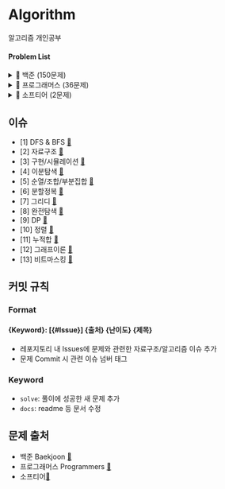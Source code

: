 # Algorithm

알고리즘 개인공부

#### Problem List

<details>
  <summary>📁 백준 (150문제)</summary>
  </br>
  
<div markdown="1">

| 번호                                            | 문제                    | 분류                           | 난이도   |                  느낀점                   |                    코드                     | 한번 더 풀어보기 |
| ----------------------------------------------- | ----------------------- | ------------------------------ | :--------: | :---------------------------------------: | :-----------------------------------------: | :--------------: |
| [b2583](https://www.acmicpc.net/problem/2583)   | 영역 구하기             | BFS, DFS                       | <img height="20px" width="20px" align="center" src="https://static.solved.ac/tier_small/10.svg"/> |      [📘](백준/b2583_영역구하기.md)       |      [💻](백준/b2583_영역구하기.java)       |        ❌        |
| [b1697](https://www.acmicpc.net/problem/1697)   | 숨바꼭질                | BFS, DFS                       | <img height="20px" width="20px" align="center" src="https://static.solved.ac/tier_small/10.svg"/> |       [📘](백준/b1697_숨바꼭질.md)        |       [💻](백준/b1697_숨바꼭질.java)        |        ❌        |
| [b2178](https://www.acmicpc.net/problem/2178)   | 미로탐색                | BFS, DFS                       | <img height="20px" width="20px" align="center" src="https://static.solved.ac/tier_small/10.svg"/> |       [📘](백준/b2178_미로탐색.md)        |       [💻](백준/b2178_미로탐색.java)        |        ❌        |
| [b2493](https://www.acmicpc.net/problem/2493)   | 탑                      | 자료구조/스택                  | <img height="20px" width="20px" align="center" src="https://static.solved.ac/tier_small/11.svg"/> |          [📘](백준/b2493_탑.md)           |          [💻](백준/b2493_탑.java)           |        🔺        |
| [b20006](https://www.acmicpc.net/problem/20006) | 랭킹전 대기열           | 구현                           | <img height="20px" width="20px" align="center" src="https://static.solved.ac/tier_small/9.svg"/> |     [📘](백준/b20006_랭킹전대기열.md)     |     [💻](백준/b20006_랭킹전대기열.java)     |       ⭕️        |
| [b20125](https://www.acmicpc.net/problem/20125) | 쿠키의 신체측정         | 구현                           | <img height="20px" width="20px" align="center" src="https://static.solved.ac/tier_small/7.svg"/> |    [📘](백준/b20125_쿠키의신체측정.md)    |    [💻](백준/b20125_쿠키의신체측정.java)    |        ❌        |
| [b2468](https://www.acmicpc.net/problem/2468)   | 안전영역                | BFS, DFS                       | <img height="20px" width="20px" align="center" src="https://static.solved.ac/tier_small/10.svg"/>  |       [📘](백준/b2468_안전영역.md)        |       [💻](백준/b2468_안전영역.java)        |        ❌        |
| [b19637](https://www.acmicpc.net/problem/19637) | IF문 좀 대신 써줘       | 이분탐색                       | <img height="20px" width="20px" align="center" src="https://static.solved.ac/tier_small/8.svg"/> |    [📘](백준/b19637_IF문좀대신써줘.md)    |    [💻](백준/b19637_IF문좀대신써줘.java)    |        🔺        |
| [b1590](https://www.acmicpc.net/problem/1590)   | 캠프가는영식            | 이분탐색                       |  <img height="20px" width="20px" align="center" src="https://static.solved.ac/tier_small/7.svg"/> |     [📘](백준/b1590_캠프가는영식.md)      |     [💻](백준/b1590_캠프가는영식.java)      |        🔺        |
| [b7569](https://www.acmicpc.net/problem/7569)   | 토마토                  | BFS, DFS                       |  <img height="20px" width="20px" align="center" src="https://static.solved.ac/tier_small/12.svg"/>  |        [📘](백준/b7569_토마토.md)         |        [💻](백준/b7569_토마토.java)         |        ❌        |
| [b7795](https://www.acmicpc.net/problem/7795)   | 먹을 것인가 먹힐 것인가 | 이분탐색                       |  <img height="20px" width="20px" align="center" src="https://static.solved.ac/tier_small/6.svg"/> | [📘](백준/b7795_먹을것인가먹힐것인가.md)  | [💻](백준/b7795_먹을것인가먹힐것인가.java)  |        ❌        |
| [b15686](https://www.acmicpc.net/problem/15686) | 치킨배달                | BFS, DFS/구현/순조부           |  <img height="20px" width="20px" align="center" src="https://static.solved.ac/tier_small/11.svg"/>    |       [📘](백준/b15686_치킨배달.md)       |       [💻](백준/b15686_치킨배달.java)       |       ⭕️        |
| [b3055](https://www.acmicpc.net/problem/3055)   | 탈출                    | BFS, DFS                       |  <img height="20px" width="20px" align="center" src="https://static.solved.ac/tier_small/12.svg"/>    |         [📘](백준/b3055_탈출.md)          |         [💻](백준/b3055_탈출.java)          |        ❌        |
| [b11724](https://www.acmicpc.net/problem/11724) | 연결 요소의 개수        | 그래프이론/BFS, DFS            |  <img height="20px" width="20px" align="center" src="https://static.solved.ac/tier_small/9.svg"/>  |    [📘](백준/b11724_연결요소의개수.md)    |    [💻](백준/b11724_연결요소의개수.java)    |        🔺        |
| [b1707](https://www.acmicpc.net/problem/1707)   | 이분 그래프             | 그래프이론/BFS, DFS            |  <img height="20px" width="20px" align="center" src="https://static.solved.ac/tier_small/12.svg"/>    |      [📘](백준/b1707_이분그래프.md)       |      [💻](백준/b1707_이분그래프.java)       |       ⭕️        |
| [b10451](https://www.acmicpc.net/problem/10451) | 순열 사이클             | 그래프이론/BFS, DFS            |  <img height="20px" width="20px" align="center" src="https://static.solved.ac/tier_small/8.svg"/>  |      [📘](백준/b10451_순열사이클.md)      |      [💻](백준/b10451_순열사이클.java)      |        ❌        |
| [b2331](https://www.acmicpc.net/problem/2331)   | 반복수열                | 수학/구현                      |  <img height="20px" width="20px" align="center" src="https://static.solved.ac/tier_small/7.svg"/>  |       [📘](백준/b2331_반복수열.md)        |       [💻](백준/b2331_반복수열.java)        |        ❌        |
| [b9466](https://www.acmicpc.net/problem/9466)   | 텀 프로젝트             | 그래프이론/BFS, DFS            |  <img height="20px" width="20px" align="center" src="https://static.solved.ac/tier_small/13.svg"/>   |      [📘](백준/b9466_텀프로젝트.md)       |      [💻](백준/b9466_텀프로젝트.java)       |       ⭕️        |
| [b2667](https://www.acmicpc.net/problem/2667)   | 단지번호                | BFS, DFS                       |  <img height="20px" width="20px" align="center" src="https://static.solved.ac/tier_small/10.svg"/>  |       [📘](백준/b2667_단지번호.md)        |       [💻](백준/b2667_단지번호.java)        |        ❌        |
| [b2146](https://www.acmicpc.net/problem/2146)   | 다리만들기              | BFS, DFS                       |  <img height="20px" width="20px" align="center" src="https://static.solved.ac/tier_small/13.svg"/>   |      [📘](백준/b2146_다리만들기.md)       |      [💻](백준/b2146_다리만들기.java)       |        ❌        |
| [b1991](https://www.acmicpc.net/problem/1991)   | 트리순회                | 자료구조/트리                  |  <img height="20px" width="20px" align="center" src="https://static.solved.ac/tier_small/10.svg"/>  |       [📘](백준/b1991_트리순회.md)        |       [💻](백준/b1991_트리순회.java)        |       ⭕️        |
| [b11725](https://www.acmicpc.net/problem/11725) | 트리의 부모 찾기        | 그래프이론/BFS, DFS/트리       |  <img height="20px" width="20px" align="center" src="https://static.solved.ac/tier_small/9.svg"/>  |    [📘](백준/b11725_트리의부모찾기.md)    |    [💻](백준/b11725_트리의부모찾기.java)    |        ❌        |
| [b1967](https://www.acmicpc.net/problem/1967)   | 트리의 지름             | BFS, DFS/트리                  |  <img height="20px" width="20px" align="center" src="https://static.solved.ac/tier_small/12.svg"/>    |      [📘](백준/b1967_트리의지름.md)       |      [💻](백준/b1967_트리의지름.java)       |        ❌        |
| [b1167](https://www.acmicpc.net/problem/1167)   | 트리의 지름             | BFS, DFS/트리                  |  <img height="20px" width="20px" align="center" src="https://static.solved.ac/tier_small/14.svg"/>    |      [📘](백준/b1167_트리의지름.md)       |      [💻](백준/b1167_트리의지름.java)       |        ❌        |
| [b1654](https://www.acmicpc.net/problem/1654)   | 랜선자르기              | 이분탐색                       |  <img height="20px" width="20px" align="center" src="https://static.solved.ac/tier_small/9.svg"/>  |      [📘](백준/b1654_랜선자르기.md)       |      [💻](백준/b1654_랜선자르기.java)       |        ❌        |
| [b2805](https://www.acmicpc.net/problem/2805)   | 나무자르기              | 이분탐색                       |  <img height="20px" width="20px" align="center" src="https://static.solved.ac/tier_small/9.svg"/>  |      [📘](백준/b2805_나무자르기.md)       |      [💻](백준/b1654_나무자르기.java)       |        ❌        |
| [b10816](https://www.acmicpc.net/problem/10816) | 숫자카드2               | 이분탐색                       |  <img height="20px" width="20px" align="center" src="https://static.solved.ac/tier_small/7.svg"/>  |      [📘](백준/b10816_숫자카드2.md)       |      [💻](백준/b10816_숫자카드2.java)       |        ❌        |
| [b2110](https://www.acmicpc.net/problem/2110)   | 공유기설치              | 이분탐색                       |  <img height="20px" width="20px" align="center" src="https://static.solved.ac/tier_small/12.svg"/>   |        [📘](백준/b2110_공유기.md)         |        [💻](백준/b2110_공유기.java)         |        ❌        |
| [b10815](https://www.acmicpc.net/problem/10815) | 숫자카드                | 이분탐색                       |  <img height="20px" width="20px" align="center" src="https://static.solved.ac/tier_small/6.svg"/>  |       [📘](백준/b10815_숫자카드.md)       |       [💻](백준/b10815_숫자카드.java)       |        ❌        |
| [b11728](https://www.acmicpc.net/problem/11728) | 배열합치기              | 분할정복                       |  <img height="20px" width="20px" align="center" src="https://static.solved.ac/tier_small/6.svg"/>  |      [📘](백준/b11728_배열합치기.md)      |      [💻](백준/b11728_배열합치기.java)      |        ❌        |
| [b1780](https://www.acmicpc.net/problem/1780)   | 종이의개수              | 분할정복                       |  <img height="20px" width="20px" align="center" src="https://static.solved.ac/tier_small/9.svg"/>  |      [📘](백준/b1780_종이의개수.md)       |      [💻](백준/b1780_종이의개수.java)       |       ⭕️        |
| [b1992](https://www.acmicpc.net/problem/1992)   | 쿼드트리                | 분할정복                       |  <img height="20px" width="20px" align="center" src="https://static.solved.ac/tier_small/10.svg"/>  |       [📘](백준/b1992_쿼드트리.md)        |       [💻](백준/b1992_쿼드트리.java)        |        ❌        |
| [b2447](https://www.acmicpc.net/problem/2447)   | 별찍기10                | 분할정복                       |  <img height="20px" width="20px" align="center" src="https://static.solved.ac/tier_small/11.svg"/>    |       [📘](백준/b2447_별찍기10.md)        |       [💻](백준/b2447_별찍기10.java)        |        ❌        |
| [b11047](https://www.acmicpc.net/problem/11047) | 동전0                   | 그리디                         |  <img height="20px" width="20px" align="center" src="https://static.solved.ac/tier_small/7.svg"/>  |        [📘](백준/b11047_동전0.md)         |        [💻](백준/b11047_동전0.java)         |        ❌        |
| [b10610](https://www.acmicpc.net/problem/10610) | 30                      | 그리디                         |  <img height="20px" width="20px" align="center" src="https://static.solved.ac/tier_small/7.svg"/>  |          [📘](백준/b10610_30.md)          |          [💻](백준/b10610_30.java)          |        ❌        |
| [b1783](https://www.acmicpc.net/problem/1783)   | 병든 나이트             | 그리디                         |  <img height="20px" width="20px" align="center" src="https://static.solved.ac/tier_small/8.svg"/>  |      [📘](백준/b1783_병든나이트.md)       |      [💻](백준/b1783_병든나이트.java)       |        ❌        |
| [b1931](https://www.acmicpc.net/problem/1931)   | 회의실 배정             | 그리디                         |  <img height="20px" width="20px" align="center" src="https://static.solved.ac/tier_small/10.svg"/>  |      [📘](백준/b1931_회의실배정.md)       |      [💻](백준/b1931_회의실배정.java)       |        ❌        |
| [b1744](https://www.acmicpc.net/problem/1744)   | 수묶기                  | 그리디                         |  <img height="20px" width="20px" align="center" src="https://static.solved.ac/tier_small/12.svg"/>   |        [📘](백준/b1744_수묶기.md)         |        [💻](백준/b1744_수묶기.java)         |        ❌        |
| [b1476](https://www.acmicpc.net/problem/1476)   | 날짜계산                | 완전탐색                       |  <img height="20px" width="20px" align="center" src="https://static.solved.ac/tier_small/6.svg"/>  |       [📘](백준/b1476_날짜계산.md)        |       [💻](백준/b1476_날짜계산.java)        |        ❌        |
| [b1107](https://www.acmicpc.net/problem/1107)   | 리모컨                  | 완전탐색                       |  <img height="20px" width="20px" align="center" src="https://static.solved.ac/tier_small/11.svg"/>   |        [📘](백준/b1107_리모컨.md)         |        [💻](백준/b1107_리모컨.java)         |       ⭕️        |
| [b9095](https://www.acmicpc.net/problem/9095)   | 1,2,3 더하기            | 완전탐색/DP                    |  <img height="20px" width="20px" align="center" src="https://static.solved.ac/tier_small/8.svg"/>  |       [📘](백준/b9095_123더하기.md)       |       [💻](백준/b9095_123더하기.java)       |        🔺        |
| [b10819](https://www.acmicpc.net/problem/10819) | 차이를 최대로           | 완전탐색                       |  <img height="20px" width="20px" align="center" src="https://static.solved.ac/tier_small/9.svg"/>  |     [📘](백준/b10819_차이를최대로.md)     |     [💻](백준/b10819_차이를최대로.java)     |        ❌        |
| [b10971](https://www.acmicpc.net/problem/10971) | 외판원순회2             | 완전탐색                       |  <img height="20px" width="20px" align="center" src="https://static.solved.ac/tier_small/9.svg"/>  |     [📘](백준/b10971_외판원순회2.md)      |     [💻](백준/b10971_외판원순회2.java)      |        ❌        |
| [b1963](https://www.acmicpc.net/problem/1963)   | 소수경로                | 완전탐색                       |  <img height="20px" width="20px" align="center" src="https://static.solved.ac/tier_small/12.svg"/>   |       [📘](백준/b1963_소수경로.md)        |       [💻](백준/b1963_소수경로.java)        |       ⭕️        |
| [b9019](https://www.acmicpc.net/problem/9019)   | DSLR                    | 완전탐색                       |  <img height="20px" width="20px" align="center" src="https://static.solved.ac/tier_small/12.svg"/>    |         [📘](백준/b9019_DSLR.md)          |         [💻](백준/b9019_DSLR.java)          |        ❌        |
| [b2251](https://www.acmicpc.net/problem/2251)   | 물통                    | 완전탐색                       |  <img height="20px" width="20px" align="center" src="https://static.solved.ac/tier_small/11.svg"/>    |         [📘](백준/b2251_물통.md)          |         [💻](백준/b2251_물통.java)          |        ❌        |
| [b2186](https://www.acmicpc.net/problem/2186)   | 문자판                  | 완전탐색/DP                    |  <img height="20px" width="20px" align="center" src="https://static.solved.ac/tier_small/12.svg"/>    |        [📘](백준/b2186_문자판.md)         |           [💻](백준/b2186_.java)            |       ⭕️        |
| [b5014](https://www.acmicpc.net/problem/5014)   | 스타트링크              | 완전탐색                       |  <img height="20px" width="20px" align="center" src="https://static.solved.ac/tier_small/10.svg"/>  |      [📘](백준/b5014_스타트링크.md)       |      [💻](백준/b5014_스타트링크.java)       |        ❌        |
| [b16509](https://www.acmicpc.net/problem/16509) | 장군                    | 구현/BFS, DFS                  |  <img height="20px" width="20px" align="center" src="https://static.solved.ac/tier_small/11.svg"/>    |         [📘](백준/b16509_장군.md)         |         [💻](백준/b16509_장군.java)         |        ❌        |
| [b2174](https://www.acmicpc.net/problem/2174)   | 로봇 시뮬레이션         | 구현                           |  <img height="20px" width="20px" align="center" src="https://static.solved.ac/tier_small/11.svg"/>    |    [📘](백준/b2174_로봇시뮬레이션.md)     |    [💻](백준/b2174_로봇시뮬레이션.java)     |        ❌        |
| [b22251](https://www.acmicpc.net/problem/22251) | 빌런 호석               | 구현/완전탐색                  |  <img height="20px" width="20px" align="center" src="https://static.solved.ac/tier_small/11.svg"/>    |       [📘](백준/b22251_빌런호석.md)       |       [💻](백준/b22251_빌런호석.java)       |       ⭕️        |
| [b2668](https://www.acmicpc.net/problem/2668)   | 숫자고르기              | BFS, DFS                       |  <img height="20px" width="20px" align="center" src="https://static.solved.ac/tier_small/11.svg"/>    |      [📘](백준/b2668_숫자고르기.md)       |      [💻](백준/b2668_숫자고르기.java)       |       ⭕️        |
| [b1912](https://www.acmicpc.net/problem/1912)   | 연속합                  | DP                             |  <img height="20px" width="20px" align="center" src="https://static.solved.ac/tier_small/9.svg"/>  |        [📘](백준/b1912_연속합.md)         |        [💻](백준/b1912_연속합.java)         |        ❌        |
| [b16953](https://www.acmicpc.net/problem/16953) | A to B                  | BFS, DFS                       |  <img height="20px" width="20px" align="center" src="https://static.solved.ac/tier_small/9.svg"/>  |         [📘](백준/b16953_AtoB.md)         |         [💻](백준/b16953_AtoB.java)         |        ❌        |
| [b17136](https://www.acmicpc.net/problem/17136) | 색종이 붙이기           | 완전탐색                       |  <img height="20px" width="20px" align="center" src="https://static.solved.ac/tier_small/14.svg"/>    |     [📘](백준/b17136_색종이붙이기.md)     |     [💻](백준/b17136_색종이붙이기.java)     |       ⭕️        |
| [b16434](https://www.acmicpc.net/problem/16434) | 드래곤 앤 던전          | 구현                           |  <img height="20px" width="20px" align="center" src="https://static.solved.ac/tier_small/11.svg"/>    |     [📘](백준/b16434_드래곤앤던전.md)     |     [💻](백준/b16434_드래곤앤던전.java)     |       ⭕️        |
| [b9012](https://www.acmicpc.net/problem/9012)   | 괄호                    | 자료구조/스택                  |  <img height="20px" width="20px" align="center" src="https://static.solved.ac/tier_small/7.svg"/>  |         [📘](백준/b9012_괄호.md)          |         [💻](백준/b9012_괄호.java)          |        ❌        |
| [b2559](https://www.acmicpc.net/problem/2559)   | 수열                    | 구현                           |  <img height="20px" width="20px" align="center" src="https://static.solved.ac/tier_small/8.svg"/>  |         [📘](백준/b2559_수열.md)          |         [💻](백준/b2559_수열.java)          |        ❌        |
| [b12851](https://www.acmicpc.net/problem/12851) | 숨바꼭질2               | BFS, DFS                       |  <img height="20px" width="20px" align="center" src="https://static.solved.ac/tier_small/12.svg"/>    |      [📘](백준/b12851_숨바꼭질2.md)       |      [💻](백준/b12851_숨바꼭질2.java)       |        🔺        |
| [b2240](https://www.acmicpc.net/problem/2240)   | 자두나무                | DP                             |  <img height="20px" width="20px" align="center" src="https://static.solved.ac/tier_small/11.svg"/>   |       [📘](백준/b2240_자두나무.md)        |       [💻](백준/b2240_자두나무.java)        |       ⭕️        |
| [b17822](https://www.acmicpc.net/problem/17822) | 원판돌리기              | 구현/시뮬레이션                |  <img height="20px" width="20px" align="center" src="https://static.solved.ac/tier_small/14.svg"/>    |      [📘](백준/b17822_원판돌리기.md)      |      [💻](백준/b17822_원판돌리기.java)      |        ❌        |
| [b1182](https://www.acmicpc.net/problem/1182)   | 부분수열의 합           | 완전탐색/순조부                |  <img height="20px" width="20px" align="center" src="https://static.solved.ac/tier_small/9.svg"/>  |     [📘](백준/b1182_부분수열의합.md)      |     [💻](백준/b1182_부분수열의합.java)      |        ❌        |
| [b17144](https://www.acmicpc.net/problem/17144) | 미세먼지 안녕!          | 구현/시뮬레이션                |  <img height="20px" width="20px" align="center" src="https://static.solved.ac/tier_small/12.svg"/>    |     [📘](백준/b17144_미세먼지안녕.md)     |     [💻](백준/b17144_미세먼지안녕.java)     |        ❌        |
| [b2910](https://www.acmicpc.net/problem/2910)   | 빈도 정렬               | 자료구조/해시                  |  <img height="20px" width="20px" align="center" src="https://static.solved.ac/tier_small/8.svg"/>  |       [📘](백준/b2910_빈도정렬.md)        |       [💻](백준/b2910_빈도정렬.java)        |       ⭕️        |
| [b15989](https://www.acmicpc.net/problem/15989) | 1,2,3 더하기 4          | DP                             |  <img height="20px" width="20px" align="center" src="https://static.solved.ac/tier_small/9.svg"/>  |      [📘](백준/b15989_123더하기4.md)      |      [💻](백준/b15989_123더하기4.java)      |        🔺        |
| [b5972](https://www.acmicpc.net/problem/5972)   | 택배 배송               | 다익스트라/그래프이론          |  <img height="20px" width="20px" align="center" src="https://static.solved.ac/tier_small/11.svg"/>    |       [📘](백준/b5972_택배배송.md)        |       [💻](백준/b5972_택배배송.java)        |       ⭕️        |
| [b1863](https://www.acmicpc.net/problem/1863)   | 스카이라인 쉬운거       | 자료구조/스택                  |  <img height="20px" width="20px" align="center" src="https://static.solved.ac/tier_small/11.svg"/>    |   [📘](백준/b1863_스카이라인쉬운거.md)    |   [💻](백준/b1863_스카이라인쉬운거.java)    |       ⭕️        |
| [b20920](https://www.acmicpc.net/problem/20920) | 영단어 암기는 괴로워    | 자료구조/해시                  |  <img height="20px" width="20px" align="center" src="https://static.solved.ac/tier_small/8.svg"/>  |  [📘](백준/b20920_영단어암기는괴로워.md)  |  [💻](백준/b20920_영단어암기는괴로워.java)  |        ❌        |
| [b2141](https://www.acmicpc.net/problem/2141)   | 우체국                  | 그리디/정렬                    |  <img height="20px" width="20px" align="center" src="https://static.solved.ac/tier_small/12.svg"/>    |        [📘](백준/b2141_우체국.md)         |        [💻](백준/b2141_우체국.java)         |       ⭕️        |
| [b1018](https://www.acmicpc.net/problem/1018)   | 체스판 다시 칠하기      | 완전탐색                       |  <img height="20px" width="20px" align="center" src="https://static.solved.ac/tier_small/7.svg"/>  |   [📘](백준/b1018_체스판다시칠하기.md)    |   [💻](백준/b1018_체스판다시칠하기.java)    |        ❌        |
| [b1940](https://www.acmicpc.net/problem/1940)   | 주몽                    | 완전탐색                       |  <img height="20px" width="20px" align="center" src="https://static.solved.ac/tier_small/7.svg"/>  |         [📘](백준/b1940_주몽.md)          |         [💻](백준/b1940_주몽.java)          |        ❌        |
| [b1976](https://www.acmicpc.net/problem/1976)   | 여행가자                | 그래프이론                     |  <img height="20px" width="20px" align="center" src="https://static.solved.ac/tier_small/12.svg"/>    |       [📘](백준/b1976_여행가자.md)        |       [💻](백준/b1976_여행가자.java)        |       ⭕️        |
| [b4949](https://www.acmicpc.net/problem/4949)   | 균형잡힌 세상           | 자료구조/스택                  |  <img height="20px" width="20px" align="center" src="https://static.solved.ac/tier_small/7.svg"/> |     [📘](백준/b4949_균형잡힌세상.md)      |     [💻](백준/b4949_균형잡힌세상.java)      |        ❌        |
| [b6593](https://www.acmicpc.net/problem/6593)   | 상범 빌딩               | BFS, DFS                       |  <img height="20px" width="20px" align="center" src="https://static.solved.ac/tier_small/11.svg"/>    |       [📘](백준/b6593_상범빌딩.md)        |       [💻](백준/b6593_상범빌딩.java)        |        ❌        |
| [b2343](https://www.acmicpc.net/problem/2343)   | 기타 레슨               | 이분탐색                       |  <img height="20px" width="20px" align="center" src="https://static.solved.ac/tier_small/10.svg"/>  |       [📘](백준/b2343_기타레슨.md)        |       [💻](백준/b2343_기타레슨.java)        |        🔺        |
| [b1911](https://www.acmicpc.net/problem/1911)   | 흙길 보수하기           | 정렬                           |  <img height="20px" width="20px" align="center" src="https://static.solved.ac/tier_small/10.svg"/>  |     [📘](백준/b1911_흙길보수하기.md)      |     [💻](백준/b1911_흙길보수하기.java)      |        ❌        |
| [b20437](https://www.acmicpc.net/problem/20437) | 문자열 게임2            | 완전탐색/문자열/투포인터       |  <img height="20px" width="20px" align="center" src="https://static.solved.ac/tier_small/11.svg"/>    |     [📘](백준/b20437_문자열게임2.md)      |     [💻](백준/b20437_문자열게임2.java)      |        🔺        |
| [b5427](https://www.acmicpc.net/problem/5427)   | 불                      | BFS, DFS                       |  <img height="20px" width="20px" align="center" src="https://static.solved.ac/tier_small/12.svg"/>    |          [📘](백준/b5427_불.md)           |          [💻](백준/b5427_불.java)           |        🔺        |
| [b1446](https://www.acmicpc.net/problem/1446)   | 지름길                  | 그래프이론                     |  <img height="20px" width="20px" align="center" src="https://static.solved.ac/tier_small/10.svg"/>  |        [📘](백준/b1446_지름길.md)         |        [💻](백준/b1446_지름길.java)         |       ⭕️        |
| [b1911](https://www.acmicpc.net/problem/2206)   | 벽 부수고 이동하기      | BFS, DFS                       |  <img height="20px" width="20px" align="center" src="https://static.solved.ac/tier_small/13.svg"/>    |   [📘](백준/b2206_벽부수고이동하기.md)    |   [💻](백준/b2206_벽부수고이동하기.java)    |        ❌        |
| [b14620](https://www.acmicpc.net/problem/14620) | 꽃길                    | 완전탐색                       |  <img height="20px" width="20px" align="center" src="https://static.solved.ac/tier_small/9.svg"/>  |         [📘](백준/b14620_꽃길.md)         |         [💻](백준/b14620_꽃길.java)         |        ❌        |
| [b1189](https://www.acmicpc.net/problem/1189)   | 컴백홈                  | 완전탐색                       |  <img height="20px" width="20px" align="center" src="https://static.solved.ac/tier_small/10.svg"/>  |        [📘](백준/b1189_컴백홈.md)         |        [💻](백준/b1189_컴백홈.java)         |        ❌        |
| [b20300](https://www.acmicpc.net/problem/20300) | 서강근육맨              | 그리디                         |  <img height="20px" width="20px" align="center" src="https://static.solved.ac/tier_small/8.svg"/>  |      [📘](백준/b20300_서강근육맨.md)      |      [💻](백준/b20300_서강근육맨.java)      |        ❌        |
| [b16234](https://www.acmicpc.net/problem/16234) | 인구이동                | BFS, DFS / 구현                |  <img height="20px" width="20px" align="center" src="https://static.solved.ac/tier_small/11.svg"/>    |       [📘](백준/b16234_인구이동.md)       |       [💻](백준/b16234_인구이동.java)       |        🔺        |
| [b2193](https://www.acmicpc.net/problem/2193)   | 이친수                  | DP                             |  <img height="20px" width="20px" align="center" src="https://static.solved.ac/tier_small/8.svg"/>  |        [📘](백준/b2193_이친수.md)         |        [💻](백준/b2193_이친수.java)         |        ❌        |
| [b14503](https://www.acmicpc.net/problem/14503) | 로봇 청소기             | 구현                           |  <img height="20px" width="20px" align="center" src="https://static.solved.ac/tier_small/1.svg"/>   |      [📘](백준/b14503_로봇청소기.md)      |      [💻](백준/b14503_로봇청소기.java)      |        ❌        |
| [b7562](https://www.acmicpc.net/problem/7562)   | 나이트의이동            | BFS, DFS                       |  <img height="20px" width="20px" align="center" src="https://static.solved.ac/tier_small/10.svg"/>  |     [📘](백준/b7562_나이트의이동.md)      |     [💻](백준/b7562_나이트의이동.java)      |        ❌        |
| [b2579](https://www.acmicpc.net/problem/2579)   | 계단오르기              | DP                             |  <img height="20px" width="20px" align="center" src="https://static.solved.ac/tier_small/8.svg"/>  |      [📘](백준/b2579_계단오르기.md)       |      [💻](백준/b2579_계단오르기.java)       |        ❌        |
| [b6198](https://www.acmicpc.net/problem/6198)   | 옥상 정원 꾸미기        | 구현                           |  <img height="20px" width="20px" align="center" src="https://static.solved.ac/tier_small/11.svg"/>    |    [📘](백준/b6198_옥상정원꾸미기.md)     |    [💻](백준/b6198_옥상정원꾸미기.java)     |        ❌        |
| [b2606](https://www.acmicpc.net/problem/2606)   | 바이러스                | 그래프이론/BFS, DFS            |  <img height="20px" width="20px" align="center" src="https://static.solved.ac/tier_small/8.svg"/>  |       [📘](백준/b2606_바이러스.md)        |       [💻](백준/b2606_바이러스.java)        |        ❌        |
| [b1926](https://www.acmicpc.net/problem/1926)   | 그림                    | BFS, DFS                       |  <img height="20px" width="20px" align="center" src="https://static.solved.ac/tier_small/10.svg"/>  |         [📘](백준/b1926_그림.md)          |         [💻](백준/b1926_그림.java)          |        ❌        |
| [b2156](https://www.acmicpc.net/problem/2156)   | 포도주 시식             | DP                             |  <img height="20px" width="20px" align="center" src="https://static.solved.ac/tier_small/10.svg"/>  |      [📘](백준/b2156_포도주시식.md)       |      [💻](백준/b2156_포도주시식.java)       |        ❌        |
| [b17135](https://www.acmicpc.net/problem/17135) | 캐슬디펜스              | BFS, DFS/구현/순조부           |  <img height="20px" width="20px" align="center" src="https://static.solved.ac/tier_small/12.svg"/>    |      [📘](백준/b17135_캐슬디펜스.md)      |      [💻](백준/b17135_캐슬디펜스.java)      |        ❌        |
| [b1406](https://www.acmicpc.net/problem/1406)   | 에디터                  | 자료구조                       |  <img height="20px" width="20px" align="center" src="https://static.solved.ac/tier_small/9.svg"/>  |        [📘](백준/b1406_에디터.md)         |        [💻](백준/b1406_에디터.java)         |        🔺        |
| [b5430](https://www.acmicpc.net/problem/5430)   | AC                      | 구현/자료구조                  |  <img height="20px" width="20px" align="center" src="https://static.solved.ac/tier_small/11.svg"/>    |          [📘](백준/b5430_AC.md)           |          [💻](백준/b5430_AC.java)           |        🔺        |
| [b2469](https://www.acmicpc.net/problem/2469)   | 사다리타기              | 구현                           |  <img height="20px" width="20px" align="center" src="https://static.solved.ac/tier_small/11.svg"/>    |      [📘](백준/b2469_사다리타기.md)       |      [💻](백준/b2469_사다리타기.java)       |        ❌        |
| [b17178](https://www.acmicpc.net/problem/17178) | 줄서기                  | 구현/자료구조                  |  <img height="20px" width="20px" align="center" src="https://static.solved.ac/tier_small/11.svg"/>    |        [📘](백준/b17178_줄서기.md)        |        [💻](백준/b17178_줄서기.java)        |        🔺        |
| [b6987](https://www.acmicpc.net/problem/6987)   | 월드컵                  | 완전탐색                       |  <img height="20px" width="20px" align="center" src="https://static.solved.ac/tier_small/12.svg"/>    |        [📘](백준/b6987_월드컵.md)         |        [💻](백준/b6987_월드컵.java)         |       ⭕️        |
| [b17143](https://www.acmicpc.net/problem/17143) | 낚시왕                  | 구현                           |  <img height="20px" width="20px" align="center" src="https://static.solved.ac/tier_small/15.svg"/>    |        [📘](백준/b17143_낚시왕.md)        |        [💻](백준/b17143_낚시왕.java)        |        🔺        |
| [b4358](https://www.acmicpc.net/problem/4358)   | 생태학                  | 자료구조                       |  <img height="20px" width="20px" align="center" src="https://static.solved.ac/tier_small/9.svg"/>  |        [📘](백준/b4358_생태학.md)         |        [💻](백준/b4358_생태학.java)         |        ❌        |
| [b2370](https://www.acmicpc.net/problem/2470)   | 두용액                  | 정렬/투포인터                  |  <img height="20px" width="20px" align="center" src="https://static.solved.ac/tier_small/11.svg"/>    |        [📘](백준/b2470_두용액.md)         |        [💻](백준/b2470_두용액.java)         |        ❌        |
| [b9935](https://www.acmicpc.net/problem/9935)   | 문자열 폭발             | 자료구조                       |  <img height="20px" width="20px" align="center" src="https://static.solved.ac/tier_small/12.svg"/>    |      [📘](백준/b9935_문자열폭발.md)       |      [💻](백준/b9935_문자열폭발.java)       |       ⭕️        |
| [b2531](https://www.acmicpc.net/problem/2531)   | 회전초밥                | 구현/투포인터                  |  <img height="20px" width="20px" align="center" src="https://static.solved.ac/tier_small/10.svg"/>  |       [📘](백준/b2531_회전초밥.md)        |       [💻](백준/b2531_회전초밥.java)        |        ❌        |
| [b1238](https://www.acmicpc.net/problem/1238)   | 파티                    | 다익스트라/그래프이론          |  <img height="20px" width="20px" align="center" src="https://static.solved.ac/tier_small/14.svg"/>    |         [📘](백준/b1238_파티.md)          |         [💻](백준/b1238_파티.java)          |       ⭕️        |
| [b1753](https://www.acmicpc.net/problem/1753)   | 최단경로                | 다익스트라/그래프이론          |  <img height="20px" width="20px" align="center" src="https://static.solved.ac/tier_small/12.svg"/>    |       [📘](백준/b1753_최단경로.md)        |       [💻](백준/b1753_최단경로.java)        |        ❌        |
| [b1916](https://www.acmicpc.net/problem/1916)   | 최소비용구하기          | 다익스트라/그래프이론          |  <img height="20px" width="20px" align="center" src="https://static.solved.ac/tier_small/11.svg"/>    |    [📘](백준/b1916_최소비용구하기.md)     |    [💻](백준/b1916_최소비용구하기.java)     |        ❌        |
| [b1504](https://www.acmicpc.net/problem/1504)   | 특정한 최단경로         | 다익스트라/그래프이론          | <img height="20px" width="20px" align="center" src="https://static.solved.ac/tier_small/12.svg"/>   |    [📘](백준/b1504_특정한최단경로.md)     |    [💻](백준/b1504_특정한최단경로.java)     |        ❌        |
| [b1261](https://www.acmicpc.net/problem/1261)   | 알고스팟                | BFS, DFS/다익스트라/그래프이론 | <img height="20px" width="20px" align="center" src="https://static.solved.ac/tier_small/12.svg"/>   |       [📘](백준/b1261_알고스팟.md)        |       [💻](백준/b1261_알고스팟.java)        |        🔺        |
| [b13549](https://www.acmicpc.net/problem/13549) | 숨바꼭질3               | BFS, DFS                       | <img height="20px" width="20px" align="center" src="https://static.solved.ac/tier_small/11.svg"/>    |      [📘](백준/b13549_숨바꼭질3.md)       |       [💻](백준/b13549_숨바꼭질.java)       |        ❌        |
| [b11779](https://www.acmicpc.net/problem/11779) | 최소비용구하기2         | 다익스트라/그래프이론          | <img height="20px" width="20px" align="center" src="https://static.solved.ac/tier_small/13.svg"/>    |   [📘](백준/b11779_최소비용구하기2.md)    |   [💻](백준/b11779_최소비용구하기2.java)    |        🔺        |
| [b2665](https://www.acmicpc.net/problem/2665)   | 미로만들기              | BFS, DFS/다익스트라/그래프이론 | <img height="20px" width="20px" align="center" src="https://static.solved.ac/tier_small/12.svg"/>   |      [📘](백준/b2665_미로만들기.md)       |      [💻](백준/b2665_미로만들기.java)       |        ❌        |
| [b14983](https://www.acmicpc.net/problem/14983) | 서강그라운드            | 다익스트라/그래프이론          | <img height="20px" width="20px" align="center" src="https://static.solved.ac/tier_small/12.svg"/>    |     [📘](백준/b14983_서강그라운드.md)     |     [💻](백준/b14983_서강그라운드.java)     |        ❌        |
| [b10282](https://www.acmicpc.net/problem/10282) | 해킹                    | 다익스트라/그래프이론          | <img height="20px" width="20px" align="center" src="https://static.solved.ac/tier_small/12.svg"/>    |         [📘](백준/b10282_해킹.md)         |         [💻](백준/b10282_해킹.java)         |        ❌        |
| [b2138](https://www.acmicpc.net/problem/2138)   | 전구와스위치            | 그리디                         | <img height="20px" width="20px" align="center" src="https://static.solved.ac/tier_small/11.svg"/>    |     [📘](백준/b2138_전구와스위치.md)      |     [💻](백준/b2138_전구와스위치.java)      |        🔺        |
| [b16118](https://www.acmicpc.net/problem/16118) | 달빛여우                | 다익스트라/그래프이론          | <img height="20px" width="20px" align="center" src="https://static.solved.ac/tier_small/15.svg"/>    |       [📘](백준/b16118_달빛여우.md)       |       [💻](백준/b16118_달빛여우.java)       |       ⭕️        |
| [b1253](https://www.acmicpc.net/problem/1253)   | 좋다                    | 정렬/투포인터/이분탐색         | <img height="20px" width="20px" align="center" src="https://static.solved.ac/tier_small/12.svg"/>   |         [📘](백준/b1253_좋다.md)          |         [💻](백준/b1253_좋다.java)          |        🔺        |
| [b20055](https://www.acmicpc.net/problem/20055) | 컨베이어 벨트 위의 로봇 | 구현/시뮬레이션                | <img height="20px" width="20px" align="center" src="https://static.solved.ac/tier_small/11.svg"/>    | [📘](백준/b20055_컨베이어벨트위의로봇.md) | [💻](백준/b20055_컨베이어벨트위의로봇.java) |        ❌        |
| [b2467](https://www.acmicpc.net/problem/2467)   | 용액                    | 투포인터/이분탐색              | <img height="20px" width="20px" align="center" src="https://static.solved.ac/tier_small/11.svg"/>  |         [📘](백준/b2467_용액.md)          |         [💻](백준/b2467_용액.java)          |        ❌        |
| [b12685](https://www.acmicpc.net/problem/12685) | 평범한 배낭             | DP                             | <img height="20px" width="20px" align="center" src="https://static.solved.ac/tier_small/11.svg"/>   |      [📘](백준/b12685_평범한배낭.md)      |      [💻](백준/b12685_평범한배낭.java)      |        🔺        |
| [b2258](https://www.acmicpc.net/problem/2258)   | 정육점                  | 그리디                         | <img height="20px" width="20px" align="center" src="https://static.solved.ac/tier_small/12.svg"/>    |        [📘](백준/b2258_정육점.md)         |        [💻](백준/b2258_정육점.java)         |        🔺        |
| [b1520](https://www.acmicpc.net/problem/1520)   | 내리막길                | DP / BFS, DFS / 우선순위 큐    | <img height="20px" width="20px" align="center" src="https://static.solved.ac/tier_small/13.svg"/>   |       [📘](백준/b1520_내리막길.md)        |       [💻](백준/b1520_내리막길.java)        |        🔺        |
| [b11660](https://www.acmicpc.net/problem/11660) | 구간 합 구하기5         | DP / 누적합                    | <img height="20px" width="20px" align="center" src="https://static.solved.ac/tier_small/10.svg"/> |    [📘](백준/b11660_구간합구하기5.md)     |    [💻](백준/b11660_구간합구하기5.java)     |        🔺        |
| [b1806](https://www.acmicpc.net/problem/1806)   | 부분합                  | 누적합 / 투포인터              | <img height="20px" width="20px" align="center" src="https://static.solved.ac/tier_small/12.svg"/>    |        [📘](백준/b1806_부분합.md)         |        [💻](백준/b1806_부분합.java)         |        ❌        |
| [b1202](https://www.acmicpc.net/problem/1202)   | 보석 도둑               | 그리디 / 우선순위큐            | <img height="20px" width="20px" align="center" src="https://static.solved.ac/tier_small/14.svg"/>  |       [📘](백준/b1202_보석도둑.md)        |       [💻](백준/b1202_보석도둑.java)        |        🔺        |
| [b2437](https://www.acmicpc.net/problem/2437)   | 저울                    | 누적합                         | <img height="20px" width="20px" align="center" src="https://static.solved.ac/tier_small/14.svg"/>  |         [📘](백준/b2437_저울.md)          |         [💻](백준/b2437_저울.java)          |        ❌        |
| [b3020](https://www.acmicpc.net/problem/3020)   | 개똥벌레                | 이분탐색 / 누적합              | <img height="20px" width="20px" align="center" src="https://static.solved.ac/tier_small/11.svg"/>   |       [📘](백준/b3020_개똥벌레.md)        |       [💻](백준/b3020_개똥벌레.java)        |       ⭕️        |
| [b1092](https://www.acmicpc.net/problem/1092)   | 배                      | 그리디                         | <img height="20px" width="20px" align="center" src="https://static.solved.ac/tier_small/11.svg"/>  |          [📘](백준/b1092_배.md)           |          [💻](백준/b1092_배.java)           |        🔺        |
| [b1461](https://www.acmicpc.net/problem/1461)   | 도서관                  | 그리디 / 우선순위큐            | <img height="20px" width="20px" align="center" src="https://static.solved.ac/tier_small/12.svg"/>   |        [📘](백준/b1461_도서관.md)         |        [💻](백준/b1461_도서관.java)         |        ❌        |
| [b16928](https://www.acmicpc.net/problem/16928) | 뱀과 사다리 게임        | BFS, DFS                       | <img height="20px" width="20px" align="center" src="https://static.solved.ac/tier_small/11.svg"/>   |    [📘](백준/b16928_뱀과사다리게임.md)    |    [💻](백준/b16928_뱀과사다리게임.java)    |        ❌        |
| [b19238](https://www.acmicpc.net/problem/19238) | 스타트택시              | BFS, DFS/구현                  | <img height="20px" width="20px" align="center" src="https://static.solved.ac/tier_small/14.svg"/>  |      [📘](백준/b19238_스타트택시.md)      |      [💻](백준/b19238_스타트택시.java)      |        🔺        |
| [b2252](https://www.acmicpc.net/problem/2252)   | 줄세우기                | 그래프이론 / 위상정렬              | <img height="20px" width="20px" align="center" src="https://static.solved.ac/tier_small/13.svg"/>   |       [📘](백준/b2252_줄세우기.md)        |       [💻](백준/b2252_줄세우기.java)        |       ⭕️        |
| [b11403](https://www.acmicpc.net/problem/11403) | 경로찾기              | 그래프이론 /플로이드-와샬                  | <img height="20px" width="20px" align="center" src="https://static.solved.ac/tier_small/10.svg"/>   |      [📘](백준/b11403_경로찾기.md)      |      [💻](백준/b11403_경로찾기.java)      |        🔺        |
| [b1197](https://www.acmicpc.net/problem/1197) | 최소 스패닝 트리             | 그래프이론 / 최소신장트리                 | <img height="20px" width="20px" align="center" src="https://static.solved.ac/tier_small/12.svg"/>   |      [📘](백준/b1197_최소스패닝트리.md)      |      [💻](백준/b1197_최소스패닝트리.java)      |        🔺        |
| [b11404](https://www.acmicpc.net/problem/11404) | 플로이드        | 그래프이론 / 다익스트라                       |  <img height="20px" width="20px" align="center" src="https://static.solved.ac/tier_small/12.svg"/>     |    [📘](백준/b11404_플로이드.md)    |    [💻](백준/b11404_플로이드.java)    |        ❌        |
| [b16236](https://www.acmicpc.net/problem/16236) | 아기 상어        | 그래프이론 / DFS, BFS                       | <img height="20px" width="20px" align="center" src="https://static.solved.ac/tier_small/13.svg"/>    |    [📘](백준/b16236_아기상어.md)    |    [💻](백준/b16236_아기상어.java)    |        ❌        |
| [b14500](https://www.acmicpc.net/problem/14500) | 테트로미노        | 구현 / 브루트포스                       |  <img height="20px" width="20px" align="center" src="https://static.solved.ac/tier_small/12.svg"/>     |    [📘](백준/b14500_테트로미노.md)    |    [💻](백준/b14500_테트로미노.java)    |        ❌        |
| [b1339](https://www.acmicpc.net/problem/1339) | 단어수학        | 그리디                       |  <img height="20px" width="20px" align="center" src="https://static.solved.ac/tier_small/12.svg"/>     |    [📘](백준/b1339_단어수학.md)    |    [💻](백준/b1339_단어수학.java)    |        🔺        |
| [b3190](https://www.acmicpc.net/problem/3190) | 뱀        | 구현 / 자료구조                        |  <img height="20px" width="20px" align="center" src="https://static.solved.ac/tier_small/12.svg"/>     |    [📘](백준/b3190_뱀.md)    |    [💻](백준/b3190_뱀.java)    |        ❌        |
| [b17136](https://www.acmicpc.net/problem/17136) | 감시        | 구현, 시뮬레이션                        | <img height="20px" width="20px" align="center" src="https://static.solved.ac/tier_small/12.svg"/>    |    [📘](백준/b17136_감시.md)    |    [💻](백준/b17136_감시.java)    |        ❌        |
| [b12886](https://www.acmicpc.net/problem/12886) | 돌그룹        | DFS, BFS                        |  <img height="20px" width="20px" align="center" src="https://static.solved.ac/tier_small/12.svg"/>    |    [📘](백준/b12886_돌그룹.md)    |    [💻](백준/b12886_돌그룹.java)    |        ❌        |
| [b17404](https://www.acmicpc.net/problem/17404) | RGB거리2        | DP                        |  <img height="20px" width="20px" align="center" src="https://static.solved.ac/tier_small/12.svg"/>     |    [📘](백준/b17404_RGB거리2.md)    |    [💻](백준/b17404_RGB거리2.java)    |        🔺        |
| [b1956](https://www.acmicpc.net/problem/1956) | 운동        | 그래프이론 /플로이드-와샬                       |  <img height="20px" width="20px" align="center" src="https://static.solved.ac/tier_small/12.svg"/>     |    [📘](백준/b1956_운동.md)    |    [💻](백준/b1956_운동.java)    |       ❌        |
| [b4991](https://www.acmicpc.net/problem/4991) | 로봇청소기        | 그래프이론 / DFS, BFS / 완전탐색                       | <img height="20px" width="20px" align="center" src="https://static.solved.ac/tier_small/15.svg"/>    |    [📘](백준/b4991_로봇청소기.md)    |    [💻](백준/b4991_로봇청소기.java)    |       ⭕️        |
| [b14442](https://www.acmicpc.net/problem/14442) | 벽 부수고 이동하기2        | DFS, BFS                        | <img height="20px" width="20px" align="center" src="https://static.solved.ac/tier_small/13.svg"/>    |    [📘](백준/b14442_벽부수고이동하기2.md)    |    [💻](백준/b14442_벽부수고이동하기2.java)    |        ❌        |
| [b2638](https://www.acmicpc.net/problem/2638) | 치즈      | 구현, 시뮬레이션 / DFS, BFS                        | <img height="20px" width="20px" align="center" src="https://static.solved.ac/tier_small/13.svg"/>    |    [📘](백준/b2638_치즈.md)    |    [💻](백준/b2638_치즈.java)    |        ❌        |
| [b1937](https://www.acmicpc.net/problem/1937) | 욕심쟁이판다        | DP / DFS, BFS                   | <img height="20px" width="20px" align="center" src="https://static.solved.ac/tier_small/12.svg"/>     |    [📘](백준/b1937_욕심쟁이판다.md)    |    [💻](백준/b1937_욕심쟁이판다.java)    |        🔺        |
| [b21610](https://www.acmicpc.net/problem/21610) | 마법사 상어와 비바라기     | 구현, 시뮬레이션               |  <img height="20px" width="20px" align="center" src="https://static.solved.ac/tier_small/11.svg"/>     |    [📘](백준/b21610_마법사상어와비바라기.md)    |    [💻](백준/b21610_마법사상어와비바라기.java)    |        ❌        |
| [b20056](https://www.acmicpc.net/problem/20056) | 마법사 상어와 파이어볼     | 구현, 시뮬레이션               |  <img height="20px" width="20px" align="center" src="https://static.solved.ac/tier_small/12.svg"/>     |    [📘](백준/b20056_마법사상어와파이어볼.md)    |    [💻](백준/b20056_마법사상어와파이어볼.java)    |        ❌        |
| [b2234](https://www.acmicpc.net/problem/2234) | 성곽     | DFS, BFS               |  <img height="20px" width="20px" align="center" src="https://static.solved.ac/tier_small/13.svg"/>     |    [📘](백준/b2234_성곽.md)    |    [💻](백준/b2234_성곽.java)    |        ❌        |
| [b11559](https://www.acmicpc.net/problem/11559) | PuyoPuyo     | DFS, BFS / 구현, 시뮬레이션     |  <img height="20px" width="20px" align="center" src="https://static.solved.ac/tier_small/12.svg"/>     |    [📘](백준/b11559_PuyoPuyo.md)    |    [💻](백준/b11559_PuyoPuyo.java)    |        ❌        |
| [b14226](https://www.acmicpc.net/problem/14226) | 이모티콘     | DFS, BFS    |  <img height="20px" width="20px" align="center" src="https://static.solved.ac/tier_small/12.svg"/>     |    [📘](백준/b14226_이모티콘.md)    |    [💻](백준/b14226_이모티콘.java)    |        ❌        |
| [b15684](https://www.acmicpc.net/problem/15684) | 사다리 조작     | DFS, BFS / 완전탐색   |  <img height="20px" width="20px" align="center" src="https://static.solved.ac/tier_small/13.svg"/>     |    [📘](백준/b15684_사다리조작.md)    |    [💻](백준/b15684_사다리조작.java)    |        ❌        |
| [b1922](https://www.acmicpc.net/problem/1922) | 네트워크연결     | 그래프이론   |  <img height="20px" width="20px" align="center" src="https://static.solved.ac/tier_small/12.svg"/>     |    [📘](백준/b1922_네트워크연결.md)    |    [💻](백준/b1922_네트워크연결.java)    |        ❌        |
| [b17244](https://www.acmicpc.net/problem/17244) | 아 맞다 우산     | DFS, BFS / 그래프이론 / 비트마스킹   |  <img height="20px" width="20px" align="center" src="https://static.solved.ac/tier_small/14.svg"/>     |    [📘](백준/b17244_아맞다우산.md)    |    [💻](백준/b17244_아맞다우산.java)    |        ⭕️        |


</div>
</details>

<details>
  <summary>📁 프로그래머스 (36문제)</summary>
  </br>
  
<div markdown="1">

| 링크                                                                                     | 분류                     | 난이도  |                         느낀점                          |                           코드                            | 한번 더 풀어보기 |
| ---------------------------------------------------------------------------------------- | ------------------------ | ------- | :-----------------------------------------------------: | :-------------------------------------------------------: | :--------------: |
| [타겟 넘버](https://school.programmers.co.kr/learn/courses/30/lessons/43165)             | BFS, DFS                 | Level 2 |       [📘](프로그래머스/프로그래머스_타겟넘버.md)       |       [💻](프로그래머스/프로그래머스_타겟넘버.java)       |        ❌        |
| [게임 맵 최단거리](https://school.programmers.co.kr/learn/courses/30/lessons/1844)       | BFS, DFS                 | Level 2 |    [📘](프로그래머스/프로그래머스_게임맵최단거리.md)    |    [💻](프로그래머스/프로그래머스_게임맵최단거리.java)    |        ❌        |
| [네트워크](https://school.programmers.co.kr/learn/courses/30/lessons/43162)              | 그래프이론/BFS, DFS      | Level 3 |       [📘](프로그래머스/프로그래머스_네트워크.md)       |       [💻](프로그래머스/프로그래머스_네트워크.java)       |        ❌        |
| [전화번호목록](https://school.programmers.co.kr/learn/courses/30/lessons/42557)          | 자료구조/해시            | Level 2 |     [📘](프로그래머스/프로그래머스_전화번호목록.md)     |     [💻](프로그래머스/프로그래머스_전화번호목록.java)     |        🔺        |
| [위장](https://school.programmers.co.kr/learn/courses/30/lessons/42578)                  | 자료구조/해시            | Level 2 |         [📘](프로그래머스/프로그래머스_위장.md)         |         [💻](프로그래머스/프로그래머스_위장.java)         |        ❌        |
| [베스트앨범](https://school.programmers.co.kr/learn/courses/30/lessons/42579)            | 자료구조/해시            | Level 3 |      [📘](프로그래머스/프로그래머스_베스트앨범.md)      |      [💻](프로그래머스/프로그래머스_베스트앨범.java)      |        🔺        |
| [가장큰수](https://school.programmers.co.kr/learn/courses/30/lessons/42746)              | 정렬                     | Level 2 |       [📘](프로그래머스/프로그래머스_가장큰수.md)       |       [💻](프로그래머스/프로그래머스_가장큰수.java)       |       ⭕️        |
| [H-Index](https://school.programmers.co.kr/learn/courses/30/lessons/42747)               | 정렬                     | Level 2 |       [📘](프로그래머스/프로그래머스_H-Index.md)        |       [💻](프로그래머스/프로그래머스_H-Index.java)        |        ❌        |
| [소수찾기](https://school.programmers.co.kr/learn/courses/30/lessons/42839)              | 완전탐색                 | Level 2 |       [📘](프로그래머스/프로그래머스_소수찾기.md)       |       [💻](프로그래머스/프로그래머스_소수찾기.java)       |        ❌        |
| [카펫](https://school.programmers.co.kr/learn/courses/30/lessons/42842)                  | 완전탐색                 | Level 2 |         [📘](프로그래머스/프로그래머스_카펫.md)         |         [💻](프로그래머스/프로그래머스_카펫.java)         |        ❌        |
| [피로도](https://school.programmers.co.kr/learn/courses/30/lessons/87946)                | 완전탐색                 | Level 2 |        [📘](프로그래머스/프로그래머스_피로도.md)        |        [💻](프로그래머스/프로그래머스_피로도.java)        |        ❌        |
| [전력망을 둘로 나누기](https://school.programmers.co.kr/learn/courses/30/lessons/86971)  | 그래프이론/완전탐색      | Level 2 |  [📘](프로그래머스/프로그래머스_전력망을둘로나누기.md)  |  [💻](프로그래머스/프로그래머스_전력망을둘로나누기.java)  |        🔺        |
| [모음사전](https://school.programmers.co.kr/learn/courses/30/lessons/84512)              | 완전탐색                 | Level 2 |       [📘](프로그래머스/프로그래머스_모음사전.md)       |       [💻](프로그래머스/프로그래머스_모음사전.java)       |        ❌        |
| [단어변환](https://school.programmers.co.kr/learn/courses/30/lessons/43163)              | BFS, DFS                 | Level 3 |       [📘](프로그래머스/프로그래머스_단어변환.md)       |       [💻](프로그래머스/프로그래머스_단어변환.java)       |        ❌        |
| [여행경로](https://school.programmers.co.kr/learn/courses/30/lessons/43164)              | BFS, DFS                 | Level 3 |       [📘](프로그래머스/프로그래머스_여행경로.md)       |       [💻](프로그래머스/프로그래머스_여행경로.java)       |        ❌        |
| [기능개발](https://school.programmers.co.kr/learn/courses/30/lessons/42586)              | 자료구조/큐              | Level 2 |       [📘](프로그래머스/프로그래머스_기능개발.md)       |       [💻](프로그래머스/프로그래머스_기능개발.java)       |        ❌        |
| [프린터](https://school.programmers.co.kr/learn/courses/30/lessons/42587)                | 자료구조/큐              | Level 2 |        [📘](프로그래머스/프로그래머스_프린터.md)        |        [💻](프로그래머스/프로그래머스_프린터.java)        |        ❌        |
| [다리를 지나는 트럭](https://school.programmers.co.kr/learn/courses/30/lessons/42583)    | 자료구조/큐              | Level 2 |   [📘](프로그래머스/프로그래머스_다리를지나는트럭.md)   |   [💻](프로그래머스/프로그래머스_다리를지나는트럭.java)   |        ❌        |
| [주식가격](https://school.programmers.co.kr/learn/courses/30/lessons/42584)              | 자료구조/스택            | Level 2 |       [📘](프로그래머스/프로그래머스_주식가격.md)       |       [💻](프로그래머스/프로그래머스_주식가격.java)       |        ❌        |
| [더 맵게](https://school.programmers.co.kr/learn/courses/30/lessons/42626)               | 자료구조/우선순위큐      | Level 2 |        [📘](프로그래머스/프로그래머스_더맵게.md)        |        [💻](프로그래머스/프로그래머스_더맵게.java)        |        ❌        |
| [디스크 컨트롤러](https://school.programmers.co.kr/learn/courses/30/lessons/42627)       | 자료구조/우선순위큐      | Level 3 |    [📘](프로그래머스/프로그래머스_디스크컨트롤러.md)    |    [💻](프로그래머스/프로그래머스_디스크컨트롤러.java)    |       ⭕️        |
| [더 맵게](https://school.programmers.co.kr/learn/courses/30/lessons/42628)               | 자료구조/우선순위큐      | Level 3 |    [📘](프로그래머스/프로그래머스_이중우선순위큐.md)    |    [💻](프로그래머스/프로그래머스_이중우선순위큐.java)    |        ❌        |
| [카카오프렌즈 컬러링북](https://school.programmers.co.kr/learn/courses/30/lessons/1829#) | BFS, DFS                 | Level 2 | [📘](프로그래머스/프로그래머스_카카오프렌즈컬러링북.md) | [💻](프로그래머스/프로그래머스_카카오프렌즈컬러링북.java) |        ❌        |
| [파괴되지 않은 건물](https://school.programmers.co.kr/learn/courses/30/lessons/92344)    | 누적합                   | Level 3 |   [📘](프로그래머스/프로그래머스_파괴되지않은건물.md)   |   [💻](프로그래머스/프로그래머스_파괴되지않은건물.java)   |       ⭕️        |
| [조이스틱](https://school.programmers.co.kr/learn/courses/30/lessons/42860)              | 그리디                   | Level 2 |       [📘](프로그래머스/프로그래머스_조이스틱.md)       |       [💻](프로그래머스/프로그래머스_조이스틱.java)       |        ❌        |
| [입국심사](https://school.programmers.co.kr/learn/courses/30/lessons/43338)              | 이분탐색                 | Level 3 |       [📘](프로그래머스/프로그래머스_입국심사.md)       |       [💻](프로그래머스/프로그래머스_입국심사.java)       |       ⭕️        |
| [이모티콘할인행사](https://school.programmers.co.kr/learn/courses/30/lessons/150368)     | 순열/완전탐색            | Level 2 |   [📘](프로그래머스/프로그래머스_이모티콘할인행사.md)   |   [💻](프로그래머스/프로그래머스_이모티콘할인행사.java)   |       ⭕️        |
| [디펜스 게임](https://school.programmers.co.kr/learn/courses/30/lessons/142085)          | 자료구조/우선순위큐      | Level 2 |      [📘](프로그래머스/프로그래머스_디펜스게임.md)      |      [💻](프로그래머스/프로그래머스_디펜스게임.java)      |        🔺        |
| [광물캐기](https://school.programmers.co.kr/learn/courses/30/lessons/172927)             | BFS, DFS/완전탐색        | Level 2 |       [📘](프로그래머스/프로그래머스_광물캐기.md)       |       [💻](프로그래머스/프로그래머스_광물캐기.java)       |        ❌        |
| [미로탈출](https://school.programmers.co.kr/learn/courses/30/lessons/159993#)            | BFS, DFS                 | Level 2 |       [📘](프로그래머스/프로그래머스_미로탈출.md)       |       [💻](프로그래머스/프로그래머스_미로탈출.java)       |        ❌        |
| [호텔대실](https://school.programmers.co.kr/learn/courses/30/lessons/155651#)            | 자료구조/우선순위큐/정렬 | Level 2 |       [📘](프로그래머스/프로그래머스_호텔대실.md)       |       [💻](프로그래머스/프로그래머스_호텔대실.java)       |        ❌        |
| [무인도여행](https://school.programmers.co.kr/learn/courses/30/lessons/154540)           | BFS, DFS                 | Level 2 |      [📘](프로그래머스/프로그래머스_무인도여행.md)      |      [💻](프로그래머스/프로그래머스_무인도여행.java)      |        ❌        |
| [구명보트](https://school.programmers.co.kr/learn/courses/30/lessons/42885)              | 그리디                   | Level 2 |       [📘](프로그래머스/프로그래머스_구명보트.md)       |       [💻](프로그래머스/프로그래머스_구명보트.java)       |        ❌        |
| [귤 고르기](https://school.programmers.co.kr/learn/courses/30/lessons/138476)            | 자료구조/해시            | Level 2 |       [📘](프로그래머스/프로그래머스_귤고르기.md)       |       [💻](프로그래머스/프로그래머스_귤고르기.java)       |        ❌        |
| [롤케이크 자르기](https://school.programmers.co.kr/learn/courses/30/lessons/132265)      | 자료구조/해시            | Level 2 |    [📘](프로그래머스/프로그래머스_롤케이크자르기.md)    |    [💻](프로그래머스/프로그래머스_롤케이크자르기.java)    |        🔺        |
| [요격시스템](https://school.programmers.co.kr/learn/courses/30/lessons/181188)           | 그리디                   | Level 2 |      [📘](프로그래머스/프로그래머스_요격시스템.md)      |      [💻](프로그래머스/프로그래머스_요격시스템.java)      |        ❌        |
| [과제 진행하기](https://school.programmers.co.kr/learn/courses/30/lessons/176962)        | 자료구조/그리디          | Level 2 |     [📘](프로그래머스/프로그래머스_과제진행하기.md)     |     [💻](프로그래머스/프로그래머스_과제진행하기.java)     |        🔺        |

</div>
</details>

<details>
  <summary>📁 소프티어 (2문제)</summary>
  </br>
  
<div markdown="1">

| 링크                                                            | 분류          | 난이도             |              느낀점               |                코드                 | 한번 더 풀어보기 |
| --------------------------------------------------------------- | ------------- | ------------------ | :-------------------------------: | :---------------------------------: | :--------------: |
| [성적 평가](https://softeer.ai/practice/info.do?idx=1&eid=1309) | 자료구조/구현 | :star::star::star: | [📘](softeer/softeer_성적평가.md) | [💻](softeer/softeer_성적평가.java) |       ⭕️        |
| [금고털이](https://softeer.ai/practice/info.do?idx=1&eid=395)   | 구현          | :star::star:       | [📘](softeer/softeer_금고털이.md) | [💻](softeer/softeer_금고털이.java) |        ❌        |

</div>
</details>

## 이슈

- [1] DFS & BFS [🔗](https://github.com/huni-hun/Algorithm/issues/1)
- [2] 자료구조 [🔗](https://github.com/huni-hun/Algorithm/issues/2)
- [3] 구현/시뮬레이션 [🔗](https://github.com/huni-hun/Algorithm/issues/3)
- [4] 이분탐색 [🔗](https://github.com/huni-hun/Algorithm/issues/4)
- [5] 순열/조합/부분집합 [🔗](https://github.com/huni-hun/Algorithm/issues/5)
- [6] 분할정복 [🔗](https://github.com/huni-hun/Algorithm/issues/6)
- [7] 그리디 [🔗](https://github.com/huni-hun/Algorithm/issues/7)
- [8] 완전탐색 [🔗](https://github.com/huni-hun/Algorithm/issues/8)
- [9] DP [🔗](https://github.com/huni-hun/Algorithm/issues/9)
- [10] 정렬 [🔗](https://github.com/huni-hun/Algorithm/issues/10)
- [11] 누적합 [🔗](https://github.com/huni-hun/Algorithm/issues/11)
- [12] 그래프이론 [🔗](https://github.com/huni-hun/Algorithm/issues/12)
- [13] 비트마스킹 [🔗](https://github.com/huni-hun/Algorithm/issues/13)

## 커밋 규칙

### Format

#### {Keyword}: [{#Issue}] {출처} {난이도} {제목}

- 레포지토리 내 Issues에 문제와 관련한 자료구조/알고리즘 이슈 추가
- 문제 Commit 시 관련 이슈 넘버 태그

### Keyword

- `solve`: 풀이에 성공한 새 문제 추가
- `docs`: readme 등 문서 수정

## 문제 출처

- 백준 Baekjoon [🔗](https://www.acmicpc.net/)
- 프로그래머스 Programmers [🔗](https://programmers.co.kr/learn/challenges)
- 소프티어[🔗](https://softeer.ai/practice/index.do)
